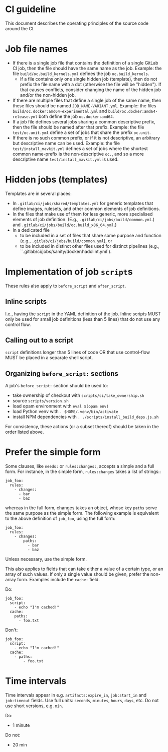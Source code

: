 # CI guideline

This document describes the operating principles of the source code
around the CI.

# Job file names

 - If there is a single job file that contains the definition of a single GitLab CI
   job, then the file should have the same name as the job.  Example:
   the file `build/oc.build_kernels.yml` defines the job `oc.build_kernels`.
   - If a file contains only one single hidden job (template), then do
     not prefix the file name with a dot (otherwise the file will be
     "hidden"). If that causes conflicts, consider changing the name of
     the hidden job and/or the non-hidden job.
 - If there are multiple files that define a single job of the same
   name, then these files should be named `JOB_NAME-VARIANT.yml`.
   Example: the files `build/oc.docker:amd64-experimental.yml` and
   `build/oc.docker:amd64-release.yml` both define the job
   `oc.docker:amd64`.
 - If a job file defines several jobs sharing a common descriptive
   prefix, then the file should be named after that prefix. Example:
   the file `test/oc.unit.yml` define a set of jobs that share the
   prefix `oc.unit`.
 - If there is no such common prefix, or if it is not descriptive, an
   arbitrary but descriptive name can be used. Example: the file
   `test/install_mavkit.yml` defines a set of jobs where the shortest
   common name-prefix is the non-descriptive `oc.`, and so a more
   descriptive name `test/install_mavkit.yml` is used.

# Hidden jobs (templates)

Templates are in several places:

- In `.gitlab/ci/jobs/shared/templates.yml` for generic templates that define images, rulesets, and other common elements of job definitions.
- In the files that make use of them for less generic, more specialised elements of job definition. (E.g., `.gitlab/ci/jobs/build/common.yml`.)
 and `.gitlab/ci/jobs/build/oc.build_x86_64.yml`.)
- In a dedicated file
    - to be included in a set of files that share some purpose and function (e.g., `.gitlab/ci/jobs/build/common.yml`), or
    - to be included in distinct other files used for distinct pipelines (e.g., ``.gitlab/ci/jobs/sanity/docker:hadolint.yml`).

# Implementation of job `script`s

These rules also apply to `before_script` and `after_script`.

## Inline scripts

I.e., having the `script` in the YAML definition of the job. Inline
scripts MUST only be used for small job definitions (less than 5
lines) that do not use any control flow.

## Calling out to a script

`script` definitions longer than 5 lines of code OR that use
control-flow MUST be placed in a separate shell script.

## Organizing `before_script:` sections

A job's `before_script:` section should be used to:

 - take ownership of checkout with `scripts/ci/take_ownership.sh`
 - source `scripts/version.sh`
 - load opam environment with `eval $(opam env)`
 - load Python venv with `. $HOME/.venv/bin/activate`
 - install NPM dependencies with `. ./scripts/install_build_deps.js.sh`

For consistency, these actions (or a subset thereof) should be taken
in the order listed above.

# Prefer the simple form

Some clauses, like `needs:` or `rules:changes:`, accepts a simple and
a full form. For instance, in the simple form, `rules:changes` takes a
list of strings::

```
job_foo:
  rules:
    - changes:
      - bar
      - baz
```

whereas in the full form, changes takes an object, whose key `paths`
serve the same purpose as the simple form. The following example is
equivalent to the above definition of `job_foo`, using the full form:

```
job_foo:
  rules:
    - changes:
        paths:
          - bar
          - baz
```

Unless necessary, use the simple form.

This also applies to fields that can take either a value of a certain
type, or an array of such values. If only a single value should be
given, prefer the non-array form. Examples include the `cache:` field.

Do:

```
job_foo:
  script:
    - echo "I'm cached!"
  cache:
    paths:
      - foo.txt
```

Don't:

```
job_foo:
  script:
    - echo "I'm cached!"
  cache:
    - paths:
        - foo.txt
```

# Time intervals

Time intervals appear in e.g. `artifacts:expire_in`, `job:start_in`
and `job:timeout` fields. Use full units: `seconds`, `minutes`,
`hours`, `days`, etc. Do not use short versions, e.g. `min`.

Do:
 - 1 minute

Do not:
 - 20 min
